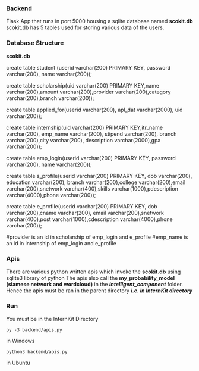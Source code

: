 ### Backend

Flask App that runs in port 5000 housing a sqlite database named **scokit.db**
scokit.db has 5 tables used for storing various data of the users.

### Database Structure

**scokit.db**

create table student (userid varchar(200) PRIMARY KEY, password varchar(200), name varchar(200));

create table scholarship(uid varchar(200) PRIMARY KEY,name varchar(200),amount varchar(200),provider varchar(200),category varchar(200),branch varchar(200));

create table applied_for(userid varchar(200), apl_dat varchar(2000), uid varchar(200));

create table internship(uid varchar(200) PRIMARY KEY,itr_name varchar(200), emp_name varchar(200), stipend varchar(200), branch varchar(200),city varchar(200), description varchar(2000),gpa varchar(200));

create table emp_login(userid varchar(200) PRIMARY KEY, password varchar(200), name varchar(200));

create table s_profile(userid varchar(200) PRIMARY KEY, dob varchar(200), education varchar(200), branch varchar(200),college varchar(200),email varchar(200),snetwork varchar(400),skills varchar(1000),pdescription varchar(4000),phone varchar(200));

create table e_profile(userid varchar(200) PRIMARY KEY, dob varchar(200),cname varchar(200), email varchar(200),snetwork varchar(400),post varchar(1000),cdescription varchar(4000),phone varchar(200));


#provider is an id in scholarship of emp_login and e_profile
#emp_name is an id in internship of emp_login and e_profile

### Apis
There are various python written apis which invoke the **scokit.db** using sqlite3 library of python
The apis also call the **my_probability_model (siamese network and wordcloud)** in the ***intelligent_component*** folder.
Hence the apis must be ran in the parent directory ***i.e. in InternKit directory*** 


### Run

You must be in the InternKit Directory

`py -3 backend/apis.py`

in Windows

`python3 backend/apis.py`

in Ubuntu